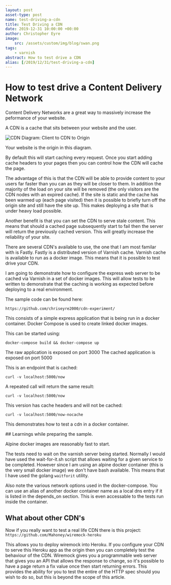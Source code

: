```yaml
---
layout: post
asset-type: post
name: test-driving-a-cdn
title: Test Driving a CDN
date: 2019-12-31 10:00:00 +00:00
author: Christopher Eyre
image:
    src: /assets/custom/img/blog/swan.png
tags:
    - varnish
abstract: How to test drive a CDN
alias: [/2019/12/31/test-driving-a-cdn]
---
```


# How to test drive a Content Delivery Network


Content Delivery Networks are a great way to massively increase the peformance of your website.

A CDN is a cache that sits between your website and the user.

![CDN Diagram: Client to CDN to Origin]({{site.baseurl}}/assets/custom/img/blog/cdn.png)

Your website is the origin in this diagram. 

By default this will start caching every request. Once you start adding cache headers to your pages then you can control how the CDN will cache the page. 

The advantage of this is that the CDN will be able to provide content to your users far faster than you can as they will be closer to them. In addition the majority of the load on your site will be removed (the only visitors are the CDN nodes with an expired cache). If the site is static and the cache has been warmed up (each page visited) then it is possible to briefly turn off the origin site and still have the site up. This makes deploying a site that is under heavy load possible.

Another benefit is that you can set the CDN to serve stale content. This means that should a cached page subsequently start to fail then the server will return the previously cached version. This will greatly increase the reliability of your site. 

There are several CDN's available to use, the one that I am most familar with is Fastly. Fastly is a distributed version of Varnish cache. Varnish cache is available to run as a docker image. This means that it is possible to test drive your CDN.

I am going to demonstrate how to configure the express web server to be cached via Varnish in a set of docker images. This will allow tests to be written to demonstrate that the caching is working as expected before deploying to a real environment.

The sample code can be found here: 

`https://github.com/chriseyre2000/cdn-experiment/`

This consists of a simple express application that is being run in a docker container. 
Docker Compose is used to create linked docker images.

This can be started using:

`docker-compose build && docker-compose up`

The raw application is exposed on port 3000
The cached application is exposed on port 5000

This is an endpoint that is cached:

```
curl -v localhost:5000/now
```

A repeated call will return the same result:

```
curl -v localhost:5000/now
```

This version has cache headers and will not be cached:

```
curl -v localhost:5000/now-nocache
```

This demonstrates how to test a cdn in a docker container.

## Learnings while preparing the sample.

Alpine docker images are reasonably fast to start.

The tests need to wait on the varnish server being started. Normally I would have used the wait-for-it.sh script that allows waiting for a given service to be completed. However since I am using an alpine docker container (this is the very small docker image) we don't have bash available. This means that I have used the golang `waitforit` utility. 

Also note the various network options used in the docker-compose. You can use an alias of another docker container name as a local dns entry if it is listed in the depends_on section. This is even accessable to the tests run inside the container.

## What about other CDN's

Now if you really want to test a real life CDN there is this project: `https://github.com/Mahoney/wiremock-heroku`

This allows you to deploy wiremock into Heroku.
If you configure your CDN to serve this Heroku app as the origin then you can completely test the behaviour of the CDN.
Wiremock gives you a programmable web server that gives you an API that allows the response to change, so it's possible to have a page return a fix value once then start returning errors. This provides the ability for you to test the entire of the HTTP spec should you wish to do so, but this is beyond the scope of this article.
